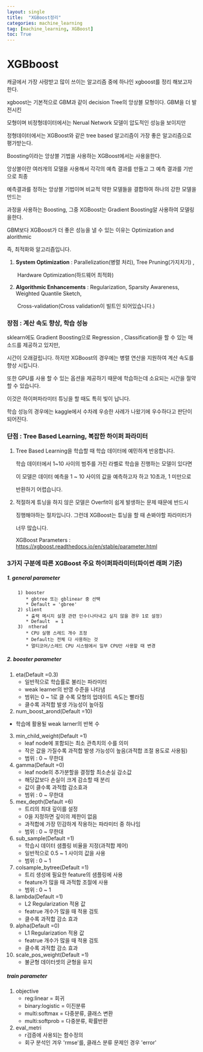 ```yaml
---
layout: single
title:  "XGBoost정리"
categories: machine_learning
tag: [machine_learning, XGBoost]
toc: True
---
```

# XGBboost

캐글에서 가장 사랑받고 많이 쓰이는 알고리즘 중에 하나인 xgboost를 정리 해보고자 한다.

xgboost는 기본적으로 GBM과 같이 decision Tree의 앙상블 모형이다. GBM을 더 발전시킨 

모형이며 비정형데이터에서는 Nerual Network 모델이 압도적인 성능을 보이지만 

정형데이터에서는 XGBoost와 같은 tree based 알고리즘이 가장 좋은 알고리즘으로 평가받는다.

Boosting이라는 앙상블 기법을 사용하는 XGBoost에서는 사용을한다.

앙상블이란 여러개의 모델을 사용해서 각각의 예측 결과를 만들고 그 예측 결과를 기반으로 최종

 예측결과를 정하는 앙상블 기법이며 비교적 약한 모델들을 결합하여 하나의 강한 모델을 만드는

 과정을 사용하는 Boosting, 그중 XGBoost는 Gradient Boosting알 사용하여 모델링을한다.

 GBM보다 XGBoost가 더 좋은 성능을 낼 수 있는 이유는 Optimization and alorithmic 

 즉, 최적화와 알고리즘입니다.

1. **System Optimization** : Parallelization(병렬 처리), Tree Pruning(가지치기) , 

   ​                                           Hardware Optimization(하드웨어 최적화)

2. **Algorithmic Enhancements** : Regularization, Sparsity Awareness,  Weighted Quantile Sketch,

   ​														 Cross-validation(Cross validation이 빌트인 되어있습니다.)



### 장점 : 계산 속도 향상, 학습 성능

sklearn에도 Gradient Boosting으로 Regression , Classification을 할 수 있는 매소드를 제공하고 있지만,

시간이 오래걸립니다. 하지만 XGBoost의 경우에는 병렬 연산을 지원하여 계산 속도를 향상 시킵니다.

또한 GPU를 사용 할 수 있는 옵션을 제공하기 때문에 학습하는데 소요되는 시간을 절약할 수 있습니다.

이것은 하이퍼파라미터 튜닝을 할 때도 특히 빛이 납니다.

학습 성능의 경우에는 kaggle에서 수차례 우승한 사례가 나왔기에 우수하다고 판단이 되어진다.



### 단점 : Tree Based Learning, 복잡한 하이퍼 파라미터

1. Tree Based Learning을 학습할 때 학습 데이터에 예민하게 반응합니다.

   학습 데이터에서 1~10 사이의 범주를 가진 라벨로 학습을 진행하는 모델이 있다면

   이 모델은 데이터 예측을 1 ~ 10 사이의 값을 예측하고자 하고 10초과, 1 미만으로 

   반환하기 어렵습니다.

2. 적절하게 튜닝을 하지 않은 모델은 Overfit이 쉽게 발생하는 문제 때문에 반드시

   징행해야하는 절차입니다. 그런데 XGBoost는 튜닝을 할 때 손봐야할 파라미터가

   너무 많습니다.

   XGBoost Parameters : https://xgboost.readthedocs.io/en/stable/parameter.html



### 3가지 구분에 따른 XGBoost 주요 하이퍼파라미터(파이썬 래퍼 기준)

##### 1. general parameter

        1) booster
           * gbtree 또는 gblinear 중 선택
           * Default = 'gbree' 
        2) slient 
           * 출력 메시지 설졍 관련 인수(나타내고 싶지 않을 경우 1로 설정)
           * Default  = 1
        3)  ntherad
           * CPU 실행 스레드 개수 조정
           * Default는 전체 다 사용하는 것
           * 멀티코어/스레드 CPU 시스템에서 일부 CPU만 사용할 때 변경



##### 2. booster parameter

1. eta(Default =0.3)
   * 일반적으로 학습률로 불리는 파라미터
   * weak learner의 반영 수준을 나타냄
   * 범위는 0 ~ 1로 클 수록 모형의 업데이트 속도는 빨라짐
   * 클수록 과적합 발생 가능성이 높아짐
2.  num_boost_arond(Default =10)
   * 학습에 활용될 weak larner의 반복 수
3. min_child_weight(Default =1)
   * leaf node에 포함되는 최소 관측치의 수를 의미
   * 작은 값을 가질수록 과적합 발생 가능성이 높음(과적합 조절 용도로 사용됨)
   * 범위 : 0 ~ 무한대
4. gamma(Default =0)
   * leaf node의 추가분할을 결정할 최소손실 감소값
   * 해당값보다 손실이 크게 감소할 때 분리
   * 값이 클수록 과적합 감소효과
   * 범위 : 0 ~ 무한대
5. mex_depth(Default =6)
   * 트리의 최대 깊이를 설정
   * 0을 지정하면 깊이의 제한이 없음
   * 과적합에 가장 민감하게 작용하는 파라미터 중 하나임
   * 범위 : 0 ~ 무한대
6. sub_sample(Default =1)
   * 학습시 데이터 샘플링 비율을 지정(과적합 제어)
   * 일반적으로 0.5 ~ 1 사이의 값을 사용
   * 범위 : 0 ~ 1
7. colsample_bytree(Default =1)
   * 트리 생성에 필요한 feature의 샘플링에 사용
   * feature가 많을 때 과적합 조절에 사용
   * 범위 : 0 ~ 1
8. lambda(Default =1)
   * L2 Regularization 적용 값
   * featrue 개수가 많을 때 적용 검토
   * 클수록 과적합 감소 효과
9. alpha(Default =0)
   * L1 Regularization 적용 값
   * featrue 개수가 많을 때 적용 검토
   * 클수록 과적합 감소 효과
10. scale_pos_weight(Default =1)
    * 불균형 데이터셋의 균형을 유지



##### train parameter

1. objective
   * reg:linear = 회귀
   * binary:logistic = 이진분류
   * multi:softmax = 다중분류, 클래스 변환
   * multi:softprob = 다중분류, 확률반환
2. eval_metri
   * r검증에 사용되는 함수정의
   * 회구 분석인 겨우 'rmse'를, 클래스 분류 문제인 경우 'error'